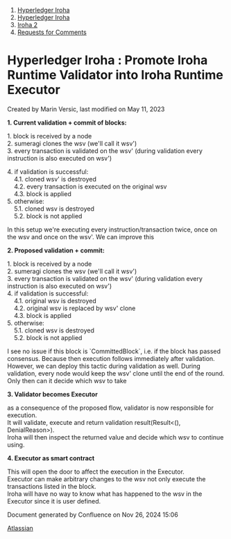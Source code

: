 1. [Hyperledger Iroha](index.html)
2. [Hyperledger Iroha](Hyperledger-Iroha_20873224.html)
3. [Iroha 2](Iroha-2_21012047.html)
4. [Requests for Comments](Requests-for-Comments_21016001.html)

# Hyperledger Iroha : Promote Iroha Runtime Validator into Iroha Runtime Executor

Created by Marin Versic, last modified on May 11, 2023

**1. Current validation + commit of blocks:**

1\. block is received by a node  
2\. sumeragi clones the wsv (we'll call it wsv')  
3\. every transaction is validated on the wsv' (during validation every instruction is also executed on wsv')

4\. if validation is successful:  
    4.1. cloned wsv' is destroyed  
    4.2. every transaction is executed on the original wsv  
    4.3. block is applied  
5\. otherwise:  
    5.1. cloned wsv is destroyed  
    5.2. block is not applied

In this setup we're executing every instruction/transaction twice, once on the wsv and once on the wsv'. We can improve this

**2. Proposed validation + commit:**

1\. block is received by a node  
2\. sumeragi clones the wsv (we'll call it wsv')  
3\. every transaction is validated on the wsv' (during validation every instruction is also executed on wsv')  
4\. if validation is successful:  
    4.1. original wsv is destroyed  
    4.2. original wsv is replaced by wsv' clone  
    4.3. block is applied  
5\. otherwise:  
    5.1. cloned wsv is destroyed  
    5.2. block is not applied

I see no issue if this block is \`CommittedBlock\`, i.e. if the block has passed consensus. Because then execution follows immediately after validation.  
However, we can deploy this tactic during validation as well. During validation, every node would keep the wsv' clone until the end of the round. Only then can it decide which wsv to take

**3. Validator becomes Executor**

as a consequence of the proposed flow, validator is now responsible for execution.  
It will validate, execute and return validation result(Result&lt;(), DenialReason&gt;).  
Iroha will then inspect the returned value and decide which wsv to continue using.

**4. Executor as smart contract**

This will open the door to affect the execution in the Executor.  
Executor can make arbitrary changes to the wsv not only execute the transactions listed in the block.  
Iroha will have no way to know what has happened to the wsv in the Executor since it is user defined.

Document generated by Confluence on Nov 26, 2024 15:06

[Atlassian](http://www.atlassian.com/)
